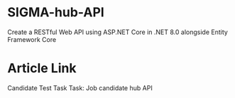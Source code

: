 # SIGMA-hub-API
Create a RESTful Web API using ASP.NET Core in .NET 8.0 alongside Entity Framework Core

# Article Link
Candidate Test Task
Task: Job candidate hub API 